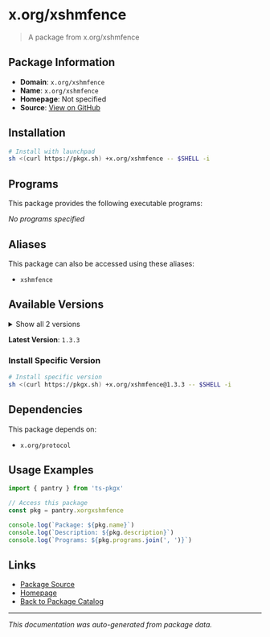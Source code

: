 # x.org/xshmfence

> A package from x.org/xshmfence

## Package Information

- **Domain**: `x.org/xshmfence`
- **Name**: `x.org/xshmfence`
- **Homepage**: Not specified
- **Source**: [View on GitHub](https://github.com/pkgxdev/pantry/tree/main/projects/x.org/xshmfence/package.yml)

## Installation

```bash
# Install with launchpad
sh <(curl https://pkgx.sh) +x.org/xshmfence -- $SHELL -i
```

## Programs

This package provides the following executable programs:

*No programs specified*

## Aliases

This package can also be accessed using these aliases:

- `xshmfence`

## Available Versions

<details>
<summary>Show all 2 versions</summary>

- `1.3.3`, `1.3.2`

</details>

**Latest Version**: `1.3.3`

### Install Specific Version

```bash
# Install specific version
sh <(curl https://pkgx.sh) +x.org/xshmfence@1.3.3 -- $SHELL -i
```

## Dependencies

This package depends on:

- `x.org/protocol`

## Usage Examples

```typescript
import { pantry } from 'ts-pkgx'

// Access this package
const pkg = pantry.xorgxshmfence

console.log(`Package: ${pkg.name}`)
console.log(`Description: ${pkg.description}`)
console.log(`Programs: ${pkg.programs.join(', ')}`)
```

## Links

- [Package Source](https://github.com/pkgxdev/pantry/tree/main/projects/x.org/xshmfence/package.yml)
- [Homepage](#)
- [Back to Package Catalog](../package-catalog.md)

---

*This documentation was auto-generated from package data.*
